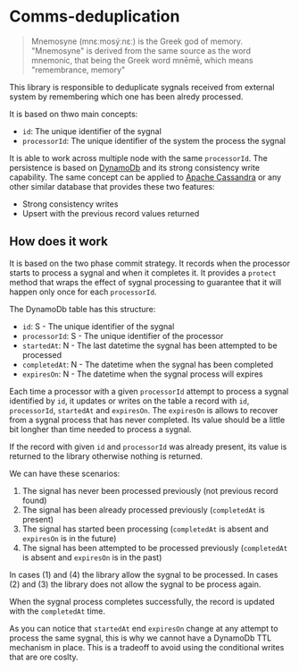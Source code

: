 # Comms-deduplication

> Mnemosyne (mnɛːmosýːnɛː) is the Greek god of memory. "Mnemosyne" is derived from the same source as the word mnemonic, that being the Greek word mnēmē, which means "remembrance, memory"

This library is  responsible to deduplicate sygnals received from external system by remembering which one has been alredy processed.

It is based on thwo main concepts:

- `id`: The unique identifier of the sygnal
- `processorId`: The unique identifier of the system the process the sygnal

It is able to work across multiple node with the same `processorId`. The persistence is based on [DynamoDb](https://aws.amazon.com/dynamodb/) and its strong consistency write capability. The same concept can be applied to [Apache Cassandra](http://cassandra.apache.org/) or any other similar database that provides these two features:

- Strong consistency writes
- Upsert with the previous record values returned

## How does it work

It is based on the two phase commit strategy. It records when the processor starts to process a sygnal and when it completes it. It provides a `protect` method that wraps the effect of sygnal processing to guarantee that it will happen only once for each `processorId`.

The DynamoDb table has this structure:

- `id`: S - The unique identifier of the sygnal
- `processorId`: S - The unique identifier of the processor
- `startedAt`: N - The last datetime the sygnal has been attempted to be processed
- `completedAt`: N - The datetime when the sygnal has been completed
- `expiresOn`: N - The datetime when the sygnal process will expires

Each time a processor with a given `processorId` attempt to process a sygnal identified by `id`, it updates or writes on the table a record with `id`, `processorId`, `startedAt` and `expiresOn`. The `expiresOn` is allows to recover from a sygnal process that has never completed. Its value should be a little bit longher than time needed to process a sygnal.

If the record with given `id` and `processorId` was already present, its value is returned to the library otherwise nothing is returned.

We can have these scenarios:

1) The signal has never been processed previously (not previous record found)
2) The signal has been already processed previously (`completedAt` is present)
3) The signal has started been processing (`completedAt` is absent and `expiresOn` is in the future)
4) The signal has been attempted to be processed previously (`completedAt` is absent and `expiresOn` is in the past)

In cases (1) and (4) the library allow the sygnal to be processed. In cases (2) and (3) the library does not allow the sygnal to be process again.

When the sygnal process completes successfully, the record is updated with the `completedAt` time.

As you can notice that `startedAt` end `expiresOn` change at any attempt to process the same sygnal, this is why we cannot have a DynamoDb TTL mechanism in place. This is a tradeoff to avoid using the conditional writes that are ore coslty.
